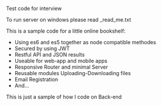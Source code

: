 Test code for interview

To run server on windows please read _read_me.txt

This is a sample code for a little online bookshelf:
- Using es6 and es5 together as node compatible methodes
- Secured by using JWT
- Restful API and JSON results
- Useable for web-app and mobile apps
- Responsive Router and minimal Server
- Reusable modules Uploading-Downloading files
- Email Registration
- And...

This is just a sample of how I code on Back-end
